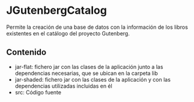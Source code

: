 # JGutenbergCatalog
Permite la creación de una base de datos con la información de los libros existentes en el catálogo del proyecto Gutenberg.

## Contenido
+ jar-flat: fichero jar con las clases de la aplicación junto a las dependencias necesarias, que se ubican en la carpeta lib
+ jar-shaded: fichero jar con las clases de la aplicación y con las dependencias utilizadas incluidas en él
+ src: Código fuente
